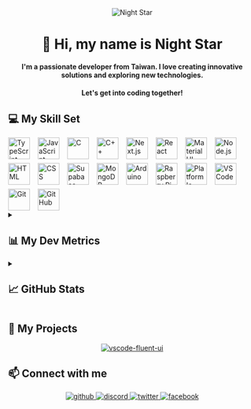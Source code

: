 <div align="center">
  <img src="https://user-images.githubusercontent.com/74038190/212750155-3ceddfbd-19d3-40a3-87af-8d329c8323c4.gif" alt="Night Star" />
</div>

<div align="center">
  <h1>👋 Hi, my name is Night Star</h1>
  <h4>
    I'm a passionate developer from Taiwan. I love creating innovative solutions and exploring new technologies.
  </h4>
  <h4>
    Let's get into coding together!
  </h4>
</div>

## 💻 My Skill Set

<div style="display: flex; flex-wrap: wrap; gap: 8px 16px; justify-content: left;">
  <img src="https://skillicons.dev/icons?i=typescript" height="44" alt="TypeScript" /> <img src="https://skillicons.dev/icons?i=javascript" height="44" alt="JavaScript" /> <img src="https://skillicons.dev/icons?i=c" height="44" alt="C" /> <img src="https://skillicons.dev/icons?i=cpp" height="44" alt="C++" />
  <img src="https://skillicons.dev/icons?i=nextjs" height="44" alt="Next.js" /> <img src="https://skillicons.dev/icons?i=react" height="44" alt="React" /> <img src="https://skillicons.dev/icons?i=materialui" height="44" alt="Material UI" /> <img src="https://skillicons.dev/icons?i=nodejs" height="44" alt="Node.js" /> <img src="https://skillicons.dev/icons?i=html" height="44" alt="HTML" /> <img src="https://skillicons.dev/icons?i=css" height="44" alt="CSS" />
  <img src="https://skillicons.dev/icons?i=supabase" height="44" alt="Supabase" /> <img src="https://skillicons.dev/icons?i=mongodb" height="44" alt="MongoDB" />
  <img src="https://skillicons.dev/icons?i=arduino" height="44" alt="Arduino" /> <img src="https://skillicons.dev/icons?i=raspberrypi" height="44" alt="Raspberry Pi" /> <img src="https://static-00.iconduck.com/assets.00/platformio-icon-128x128-j7bbkjsj.png" height="44" alt="Platform Io" />
  <img src="https://skillicons.dev/icons?i=vscode" height="44" alt="VS Code" /> <img src="https://skillicons.dev/icons?i=git" height="44" alt="Git" /> <img src="https://skillicons.dev/icons?i=github" height="44" alt="GitHub" />
</div>

<details><summary><h2>📊 My Dev Metrics</h2></summary>

<!--START_SECTION:waka-->
![Profile Views](http://img.shields.io/badge/Profile%20Views-2-blue)

**🐱 My GitHub Data** 

> 📦 138.9 kB Used in GitHub's Storage 
 > 
> 🏆 19 Contributions in the Year 2025
 > 
> 💼 Opted to Hire
 > 
> 📜 7 Public Repositories 
 > 
> 🔑 33 Private Repositories 
 > 
**I'm an Early 🐤** 

```text
🌞 Morning                1286 commits        ████░░░░░░░░░░░░░░░░░░░░░   17.21 % 
🌆 Daytime                2917 commits        ██████████░░░░░░░░░░░░░░░   39.03 % 
🌃 Evening                2725 commits        █████████░░░░░░░░░░░░░░░░   36.46 % 
🌙 Night                  546 commits         ██░░░░░░░░░░░░░░░░░░░░░░░   07.31 % 
```
📅 **I'm Most Productive on Monday** 

```text
Monday                   1523 commits        █████░░░░░░░░░░░░░░░░░░░░   20.38 % 
Tuesday                  1033 commits        ███░░░░░░░░░░░░░░░░░░░░░░   13.82 % 
Wednesday                1207 commits        ████░░░░░░░░░░░░░░░░░░░░░   16.15 % 
Thursday                 1101 commits        ████░░░░░░░░░░░░░░░░░░░░░   14.73 % 
Friday                   1276 commits        ████░░░░░░░░░░░░░░░░░░░░░   17.07 % 
Saturday                 763 commits         ███░░░░░░░░░░░░░░░░░░░░░░   10.21 % 
Sunday                   571 commits         ██░░░░░░░░░░░░░░░░░░░░░░░   07.64 % 
```


📊 **This Week I Spent My Time On** 

```text
🕑︎ Time Zone: Asia/Taipei

💬 Programming Languages: 
C#                       4 hrs 6 mins        ██████░░░░░░░░░░░░░░░░░░░   24.38 % 
YAML                     3 hrs 38 mins       █████░░░░░░░░░░░░░░░░░░░░   21.65 % 
CSS                      2 hrs 42 mins       ████░░░░░░░░░░░░░░░░░░░░░   16.09 % 
TypeScript               2 hrs 29 mins       ████░░░░░░░░░░░░░░░░░░░░░   14.78 % 
HTML                     2 hrs 5 mins        ███░░░░░░░░░░░░░░░░░░░░░░   12.46 % 

🔥 Editors: 
VS Code                  15 hrs              ██████████████████████░░░   89.19 % 
Visual Studio            1 hr 49 mins        ███░░░░░░░░░░░░░░░░░░░░░░   10.81 % 

🐱‍💻 Projects: 
vscode-fluent-ui         6 hrs 20 mins       █████████░░░░░░░░░░░░░░░░   37.72 % 
ChatApp                  4 hrs 41 mins       ███████░░░░░░░░░░░░░░░░░░   27.90 % 
Recipe-Web               2 hrs 45 mins       ████░░░░░░░░░░░░░░░░░░░░░   16.41 % 
NKUST-FILab              2 hrs 23 mins       ████░░░░░░░░░░░░░░░░░░░░░   14.18 % 
PowerShell               28 mins             █░░░░░░░░░░░░░░░░░░░░░░░░   02.87 % 

💻 Operating System: 
Windows                  16 hrs 49 mins      █████████████████████████   100.00 % 
```


 Last Updated on 10/01/2025 16:29:50 UTC
<!--END_SECTION:waka-->
</details>

<details><summary><h2>📈 GitHub Stats</h2></summary>
<div align="center" style="display: flex; flex-wrap: wrap; gap: 8px; justify-content: center;">
  <img src="https://github-readme-stats.vercel.app/api?username=night-star04&show_icons=true&locale=en&theme=github_dark_dimmed&hide_border=true&count_private=true" alt="night-star04"  />
  <img src="https://github-readme-stats.vercel.app/api/top-langs?username=night-star04&show_icons=true&locale=en&layout=compact&theme=github_dark_dimmed&hide_border=true" alt="night-star04"  />
</div>
<div align="center">
  <img align="center" src="https://github-readme-streak-stats.herokuapp.com/?user=night-star04&theme=github_dark_dimmed&hide_border=true" alt="night-star04" />
</div>
<div align="center">
  <img align="center" src="https://github-profile-trophy.vercel.app/?username=night-star04&no-bg=true&no-frame=true&margin-w=5&column=-1&theme=dark_lover" alt="night-star04" />
</div>
</details>

## 🚀 My Projects

<div align="center">
  <a href="https://github.com/Night-Star04/vscode-fluent-ui">
    <img align="center" src="https://github-readme-stats.vercel.app/api/pin/?username=night-star04&repo=vscode-fluent-ui&theme=github_dark_dimmed&hide_border=true" alt="vscode-fluent-ui" />
  </a>
</div>

## 📫 Connect with me

<div align="center">
  <a href="https://github.com/Night-Star04" target="_blank">
    <img src=https://img.shields.io/badge/github-%2324292e.svg?&style=for-the-badge&logo=github&logoColor=white alt=github style="margin-bottom: 5px;" />
  </a>
  <a href="https://discordapp.com/users/400275443854344192" target="_blank">
    <img src=https://img.shields.io/badge/Discord-%2324292e.svg?&style=for-the-badge&logo=discord&logoColor=white alt=discord style="margin-bottom: 5px;" />
  </a>
  <a href="https://twitter.com/nights_star_" target="_blank">
    <img src=https://img.shields.io/badge/Twitter-%2324292e.svg?&style=for-the-badge&logo=x&logoColor=white alt=twitter style="margin-bottom: 5px;" />
  </a>
  <a href="https://www.facebook.com/hungwei406" target="_blank">
    <img src=https://img.shields.io/badge/Facebook-%2324292e.svg?&style=for-the-badge&logo=facebook&logoColor=white alt=facebook style="margin-bottom: 5px;" />
  </a>
</div>
